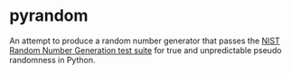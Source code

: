 pyrandom
========

An attempt to produce a random number generator that passes the [NIST Random Number Generation test suite](http://csrc.nist.gov/groups/ST/toolkit/rng/index.html) for true and unpredictable pseudo randomness in Python.
